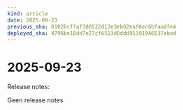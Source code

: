```yaml
---
kind: article
date: 2025-09-23
previous_sha: 81026cffaf308522d13e3eb02eaf6ec6bfaadfe4
deployed_sha: 4796be18dd7e27cf6513d0ddd91391946537abad
---
```


# 2025-09-23

Release notes:

Geen release notes
